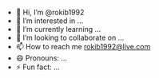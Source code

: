- 👋 Hi, I’m @rokib1992
- 👀 I’m interested in ...
- 🌱 I’m currently learning ...
- 💞️ I’m looking to collaborate on ...
- 📫 How to reach me rokib1992@live.com
- 😄 Pronouns: ...
- ⚡ Fun fact: ...

<!---
rokib1992/rokib1992 is a ✨ special ✨ repository because its `README.md` (this file) appears on your GitHub profile.
You can click the Preview link to take a look at your changes.
--->
